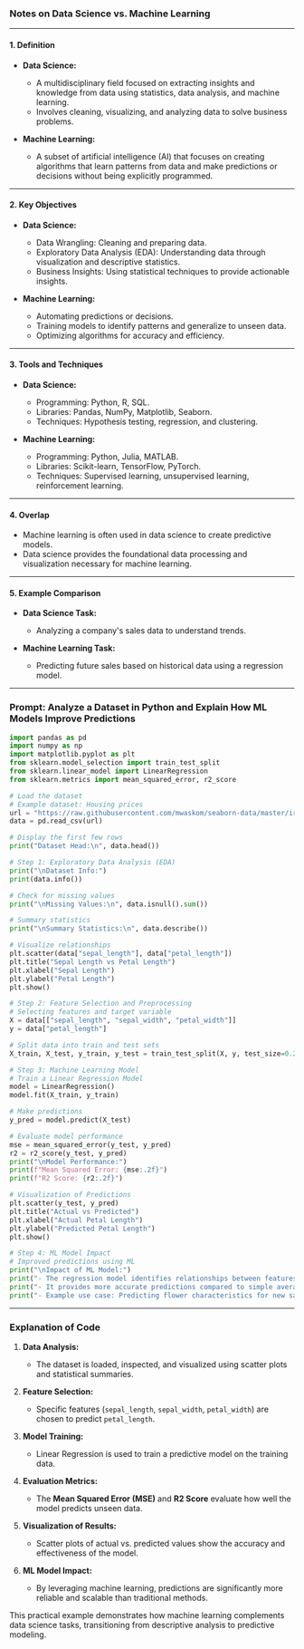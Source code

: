 ### **Notes on Data Science vs. Machine Learning**

---

#### **1. Definition**  
- **Data Science:**  
  - A multidisciplinary field focused on extracting insights and knowledge from data using statistics, data analysis, and machine learning.  
  - Involves cleaning, visualizing, and analyzing data to solve business problems.  

- **Machine Learning:**  
  - A subset of artificial intelligence (AI) that focuses on creating algorithms that learn patterns from data and make predictions or decisions without being explicitly programmed.  

---

#### **2. Key Objectives**  
- **Data Science:**  
  - Data Wrangling: Cleaning and preparing data.  
  - Exploratory Data Analysis (EDA): Understanding data through visualization and descriptive statistics.  
  - Business Insights: Using statistical techniques to provide actionable insights.  

- **Machine Learning:**  
  - Automating predictions or decisions.  
  - Training models to identify patterns and generalize to unseen data.  
  - Optimizing algorithms for accuracy and efficiency.  

---

#### **3. Tools and Techniques**  
- **Data Science:**  
  - Programming: Python, R, SQL.  
  - Libraries: Pandas, NumPy, Matplotlib, Seaborn.  
  - Techniques: Hypothesis testing, regression, and clustering.  

- **Machine Learning:**  
  - Programming: Python, Julia, MATLAB.  
  - Libraries: Scikit-learn, TensorFlow, PyTorch.  
  - Techniques: Supervised learning, unsupervised learning, reinforcement learning.  

---

#### **4. Overlap**  
- Machine learning is often used in data science to create predictive models.  
- Data science provides the foundational data processing and visualization necessary for machine learning.  

---

#### **5. Example Comparison**  
- **Data Science Task:**  
  - Analyzing a company's sales data to understand trends.  

- **Machine Learning Task:**  
  - Predicting future sales based on historical data using a regression model.  

---

### **Prompt: Analyze a Dataset in Python and Explain How ML Models Improve Predictions**

```python
import pandas as pd
import numpy as np
import matplotlib.pyplot as plt
from sklearn.model_selection import train_test_split
from sklearn.linear_model import LinearRegression
from sklearn.metrics import mean_squared_error, r2_score

# Load the dataset
# Example dataset: Housing prices
url = "https://raw.githubusercontent.com/mwaskom/seaborn-data/master/iris.csv"
data = pd.read_csv(url)

# Display the first few rows
print("Dataset Head:\n", data.head())

# Step 1: Exploratory Data Analysis (EDA)
print("\nDataset Info:")
print(data.info())

# Check for missing values
print("\nMissing Values:\n", data.isnull().sum())

# Summary statistics
print("\nSummary Statistics:\n", data.describe())

# Visualize relationships
plt.scatter(data["sepal_length"], data["petal_length"])
plt.title("Sepal Length vs Petal Length")
plt.xlabel("Sepal Length")
plt.ylabel("Petal Length")
plt.show()

# Step 2: Feature Selection and Preprocessing
# Selecting features and target variable
X = data[["sepal_length", "sepal_width", "petal_width"]]
y = data["petal_length"]

# Split data into train and test sets
X_train, X_test, y_train, y_test = train_test_split(X, y, test_size=0.2, random_state=42)

# Step 3: Machine Learning Model
# Train a Linear Regression Model
model = LinearRegression()
model.fit(X_train, y_train)

# Make predictions
y_pred = model.predict(X_test)

# Evaluate model performance
mse = mean_squared_error(y_test, y_pred)
r2 = r2_score(y_test, y_pred)
print("\nModel Performance:")
print(f"Mean Squared Error: {mse:.2f}")
print(f"R2 Score: {r2:.2f}")

# Visualization of Predictions
plt.scatter(y_test, y_pred)
plt.title("Actual vs Predicted")
plt.xlabel("Actual Petal Length")
plt.ylabel("Predicted Petal Length")
plt.show()

# Step 4: ML Model Impact
# Improved predictions using ML
print("\nImpact of ML Model:")
print("- The regression model identifies relationships between features and target variables.")
print("- It provides more accurate predictions compared to simple averages or manual estimates.")
print("- Example use case: Predicting flower characteristics for new samples.")
```

---

### **Explanation of Code**

1. **Data Analysis:**  
   - The dataset is loaded, inspected, and visualized using scatter plots and statistical summaries.  

2. **Feature Selection:**  
   - Specific features (`sepal_length`, `sepal_width`, `petal_width`) are chosen to predict `petal_length`.  

3. **Model Training:**  
   - Linear Regression is used to train a predictive model on the training data.  

4. **Evaluation Metrics:**  
   - The **Mean Squared Error (MSE)** and **R2 Score** evaluate how well the model predicts unseen data.  

5. **Visualization of Results:**  
   - Scatter plots of actual vs. predicted values show the accuracy and effectiveness of the model.  

6. **ML Model Impact:**  
   - By leveraging machine learning, predictions are significantly more reliable and scalable than traditional methods.  

This practical example demonstrates how machine learning complements data science tasks, transitioning from descriptive analysis to predictive modeling.